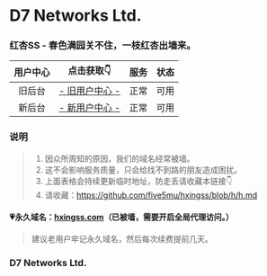 # D7 Networks Ltd.

### 红杏SS - 春色满园关不住，一枝红杏出墙来。

| 用户中心 | 点击获取👇 | 服务 | 状态 |
| :----: | :----: | :----: | :----: |
| 旧后台 | [- 旧用户中心 -](http://old.d7fly.xyz) | 正常 | 可用 |
| 新后台 | [- 新用户中心 -](http://new.d7fly.xyz) | 正常 | 可用 |

### 说明

> 1. 因众所周知的原因，我们的域名经常被墙。
> 2. 这不会影响服务质量，只会给找不到路的朋友造成困扰。
> 3. 上面表格会持续更新临时地址，防走丢请收藏本链接👇
> 4. 请收藏：https://github.com/five5mu/hxingss/blob/h/h.md

#### 💗永久域名：[hxingss.com](http://hxingss.com)（已被墙，需要开启全局代理访问。）

> 建议老用户牢记永久域名，然后每次续费提前几天。

### D7 Networks Ltd.
